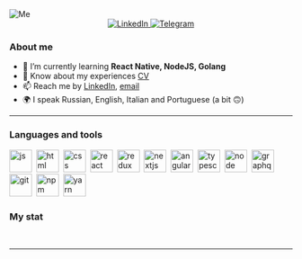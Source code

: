 <img alt="Me" src="https://user-images.githubusercontent.com/25110894/233729595-f19633e8-d52e-45a9-bb8a-db6aefa100ec.png">

<div id="socials" align="center">
    <a href="https://www.linkedin.com/in/bogart91/">
    <img src="https://img.shields.io/badge/LinkedIn-blue?style=for-the-badge&logo=linkedin&logoColor=white" alt="LinkedIn"/>
  </a>
  <a href="https://t.me/bogart_coder">
    <img src="https://img.shields.io/badge/Telegram-blue?style=for-the-badge&logo=telegram&logoColor=white" alt="Telegram"/>
  </a>
</div>

### About me
- 🌱 I’m currently learning **React Native, NodeJS, Golang**
- 📄 Know about my experiences [CV](https://resume.io/r/vC5JK4eCK)
- 📫 Reach me by [LinkedIn](https://www.linkedin.com/in/bogart91/), [email](mailto:alexander.s.malinin@gmail.com)
- 🌍 I speak Russian, English, Italian and Portuguese (a bit 🙃)

---

### Languages and tools

<img src="https://cdn.jsdelivr.net/gh/devicons/devicon/icons/javascript/javascript-original.svg" title="js" width="40" height="40"/>&nbsp;
<img src="https://cdn.jsdelivr.net/gh/devicons/devicon/icons/html5/html5-original.svg" title="html" width="40" height="40"/>&nbsp;
<img src="https://cdn.jsdelivr.net/gh/devicons/devicon/icons/css3/css3-original.svg" title="css" width="40" height="40"/>&nbsp;
<img src="https://cdn.jsdelivr.net/gh/devicons/devicon/icons/react/react-original.svg" title="react" width="40" height="40"/>&nbsp;
<img src="https://cdn.jsdelivr.net/gh/devicons/devicon/icons/redux/redux-original.svg" title="redux" width="40" height="40"/>&nbsp;
<img src="https://cdn.jsdelivr.net/gh/devicons/devicon/icons/nextjs/nextjs-original-wordmark.svg" title="nextjs" width="40" height="40"/>&nbsp;
<img src="https://cdn.jsdelivr.net/gh/devicons/devicon/icons/angularjs/angularjs-original.svg" title="angular" width="40" height="40"/>&nbsp;
<img src="https://cdn.jsdelivr.net/gh/devicons/devicon/icons/typescript/typescript-original.svg" title="typescript" width="40" height="40"/>&nbsp;
<img src="https://cdn.jsdelivr.net/gh/devicons/devicon/icons/nodejs/nodejs-original-wordmark.svg" title="node" width="40" height="40"/>&nbsp;
<img src="https://cdn.jsdelivr.net/gh/devicons/devicon/icons/graphql/graphql-plain-wordmark.svg" title="graphql" width="40" height="40"/>&nbsp;
<img src="https://cdn.jsdelivr.net/gh/devicons/devicon/icons/git/git-plain.svg" title="git" width="40" height="40"/>&nbsp;
<img src="https://cdn.jsdelivr.net/gh/devicons/devicon/icons/npm/npm-original-wordmark.svg" title="npm" width="40" height="40"/>&nbsp;
<img src="https://cdn.jsdelivr.net/gh/devicons/devicon/icons/yarn/yarn-original-wordmark.svg" title="yarn" width="40" height="40"/>&nbsp;


### My stat

<div id="stat" align="center">
    <img src="https://github-profile-summary-cards.vercel.app/api/cards/profile-details?username=AleksandrMalinin&theme=nord_bright" alt=""/>
    <img src="https://github-profile-summary-cards.vercel.app/api/cards/most-commit-language?username=AleksandrMalinin&theme=nord_bright" alt=""/>
     <img src="https://github-profile-summary-cards.vercel.app/api/cards/stats?username=AleksandrMalinin&theme=nord_bright" alt=""/>
</div>

---
